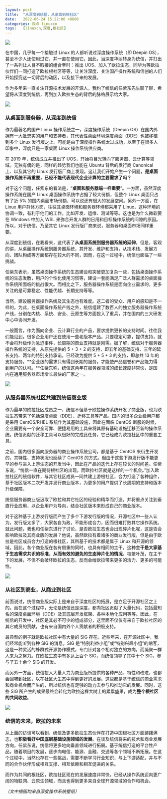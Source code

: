 ```yaml
---
layout: post
title:	"从深度到统信，从桌面到根社区"
date:	2022-06-24 15:22:00 +0800 
categories:	观点 linuxcn 
tags:	[linuxcn,深度,根社区]
---
```



![](/Asserts/Images//attachment/album/202206/24/151801bg47e1melk15e5j9.jpg)


在中国，几乎每一个接触过 Linux 的人都听说过深度操作系统（即 Deepin OS），甚至不少人还使用过它，并一直在使用它。因此，当深度华丽转身为统信，并打出了一系列让人目不暇接的组合拳时：推出 UOS、加入了欧拉生态，同华为等欧拉伙伴们一同打造了欧拉根社区等等，让关注深度、关注国产操作系统和信创的人们开始探究这一切背后的动因，以及接下来的发展。


作为多年来一直关注开源技术发展的开源人，我约了统信的任紫东先生聊了聊，希望将从深度到统信，再到加入欧拉生态的背后的脉络展示给大家。


![](/Asserts/Images//attachment/album/202206/24/151902or14pd61blt6xcrd.jpg)


### 从桌面到服务器，从深度到统信


作为最著名的国产 Linux 操作系统之一，深度操作系统（Deepin OS）在国内外拥有一大批忠实的用户和支持者，其代表性桌面环境深度桌面（DDE）也被移植到多个 Linux 发行版之上。可能是由于深度操作系统太过成功，以至于在很多人印象中，深度只是一家桌面 Linux 操作系统供应商。


在 2019 年，统信成立并推出了 UOS，开始将目光转向了服务器、云计算等领域。无独有偶的是，同样的趋势我们也能在 Ubuntu 背后的发行商 Canonical 上、以及其它的 Linux 发行版厂商上发现。这让我们开始产生一个问题，**是桌面操作系统不再重要，已经不能代表现代企业计算的主要需求了吗？**


对于这个问题，任紫东的看法是，“**桌面和服务器端一样重要**”。一方面，虽然深度操作系统在国产 Linux 桌面操作系统中占据了较大份额，但整个 Linux 桌面只占有了近 5% 的国内桌面市场份额，可以说还有很大的发展空间。另外一方面，在 Linux 用户群体方面，往往其桌面环境和服务器环境都采用了 Linux，这种环境的协调一致，有利于他们的工作，比如开发、运维、测试等等。这也是为什么微软要在 Windows 中加入 WSL 来弥合开发人群的日用和目标操作系统的间隙的原因。所以，对于统信，乃至其它 Linux 发行版厂商来说，服务器和桌面市场同样重要。


从深度到统信，在我看来，这代表了**从桌面系统到服务器系统的延伸**。但是，客观的讲，从桌面操作系统到服务器系统，其开发、维护和支持，从技术栈、发展方向、团队构成等方面都存在较大的不同，因而，在这一过程中，统信也面临了一些挑战。


任紫东表示，虽然桌面操作系统的生态建设和突破更加复杂一些，包括桌面操作系统的生态发散，用户的个性化使用习惯等，建设一套能满足广泛人群需求的桌面操作系统所面临的挑战很大。而相比之下，服务器操作系统是面向企业需求的，更多关注的是可靠稳定、性能优越、长期支持等等。


当然，建设服务器操作系统及其生态也有难度。这二者的受众、用户的感知是不一样的。为此，在桌面操作系统产线之外，统信组建了数百人的独立服务器操作系统产线，分别在内核、系统、安全、云原生等方面投入了重兵，并在国内的三大研发中心中协同开发。


一般而言，作为面向企业、云计算行业的产品，要求提供更长的支持时间。往往我们能见到，很多企业用户还在使用一些老版本产品，只要稳定可靠，提供支持，就不会将升级作为急迫事件，长周期的商业支持就是刚需。据了解，统信对于服务器操作系统的支持，从原先提供的 5 + 3 + 2 的支持，即五年的基础支持、三年的延长支持、两年的特别支持承诺，已经改为提供 5 + 5 + 3 的支持，即总共 13 年的支持服务。**企业级的需求只有得到长期的服务，才能使产品信誉和产品能力得到用户的认可。**任紫东称，统信这两年在服务器领域的成长速度非常快，是国内在通用服务器市场增长最快的厂家之一。


![](/Asserts/Images//attachment/album/202206/24/151933fweq489jq80j8b4e.jpg)


### 从服务器系统社区共建到统信商业版


作为最早的欧拉社区成员之一，统信不但基于欧拉操作系统开发了商业版，也为欧拉生态带来了包括深度桌面（DDE）、迁移工具等产品。国内的很多企业级用户都是采用 CentOS/RHEL 系统作为其基础设施，因此在面临 CentOS 断服的时候，企业需要有一个安全可靠、便捷易用的工具来将其原有基础设施迁移至新的操作系统。统信贡献的迁移工具可以很好的完成此任务，它已经成为欧拉社区中的重要工具。


之前，国内很多面向服务器的商业操作系统公司，都是基于 CentOS 来衍生开发的，其特性、支持状况也延续了 CentOS 的方式。但由于这些下游发行版不能更早的参与进入上游生态的开发当中，因此在产品的迭代上存在较长的时间差。任紫东说，“统信一直在期待根社区的出现，而欧拉社区就是这样的一个机会。”加入欧拉社区的统信软件，与其它社区成员一同共建上游根社区，合力打造了各种组件，基于社区版本二次开发并发行商业版本，为更多的用户提供了长周期的支持和版本升级保障。


统信服务器商业版汲取了欧拉和其它社区的经验和精华而打造，并将重点关注到垂直行业应用，以企业用户为导向，结合社区版本来形成自己的商业版本。


对于这种基于上游发行版而产生了多个下游发行版的情况，开源社区中一些人认为，发行版太多了，大家各自为政，不能形成合力，因而很难打败其它操作系统。就此问题，我也和任紫东进行了讨论，是否欧拉生态也会出现碎片化呢，这是否会影响欧拉及其商业版的发展？他说，虽然欧拉有着诸多的商业发行版，但是由于欧拉是社区成员合力打造的根社区，其所基于的技术都是属于 Linux 和开源的领域，因此，各个商业版在各有侧重的同时，也具有相同的主干，这种**主干是大家基于生态需求共识的标准，从而有效的避免的生态碎片化的情况**。枝繁叶茂，在主干下的发展，不但不会破坏欧拉的生态，反而会给欧拉带来更多的活力、更多的可能性。 


![](/Asserts/Images//attachment/album/202206/24/151952zfgbxnijpttaaait.jpg)


### 从社区到商业，从商业到社区


前面说过，统信商业版实际上是来自于深度社区的拓展，是立足于开源社区之上的。而在这个过程中，无论是统信还是深度，都向社区贡献了大量代码，包括最知名的深度桌面环境（DDE）及其底层开发框架、各种本地化应用等等。因此，在统信的开发中，社区是其必不可少的组成部分，这里面不仅仅有来自于欧拉社区的其它成员的贡献，也有来自国内外个人贡献者的积极支持。


最典型的例子就是欧拉社区中有大量的 SIG 存在。近些年来，在开源社区中，我们经常能听到各种 SIG 的消息。SIG 是“特别利益小组”或“特别兴趣小组”的缩写，这是一种灵活的蜂群式开源协作模式，专门针对各个相对独立的方向，而凝聚一群人来为之努力。在欧拉生态中有多达上百个 SIG，而统信领导了其中十个 SIG，参与了五十余个 SIG 的开发。


而另外一方面，统信投入大量人力为商业版所提供的各种产品、特性和改进，也都会回哺到社区，以在社区大生态中得到更好的发展。这些都是基于统信的商业需求和商业机会而产生的，所以统信也有足够的动力去参与和推动它的发展。同时，这些 SIG 所产生的成果最终会转化为欧拉这棵大树上的累累盛果，成为**整个根社区的共同收益**。


![](/Asserts/Images//attachment/album/202206/24/152015ol5n8qcy8icw2wcl.jpg)


### 统信的未来，欧拉的未来


从上面的访谈可以看到，统信及更多欧拉生态伙伴在打造中国根社区方面踌躇满志，也**积极看好中国底层基础设施领域的发展**。在谈及统信将来的技术和商业发展方向，任紫东说，统信将更多地向垂直领域进行拓展。基于统信打造的平台性产品，随着项目的发展，逐步向电信、能源、金融、交通等各个领域不断拓展。在这个过程中，当然也存在一些挑战，需要不断学习行业知识，与上下游适配，并与不同的合作伙伴形成相互支撑、相互依赖和相互促进的关系。


而作为共同的根社区，欧拉社区现在的发展速度非常快，已经从操作系统迈向更广阔的物联网、云原生领域，而且也得到更多来自全球开源领域的合作和机会。


*（文中插图均来自深度操作系统壁纸）*
